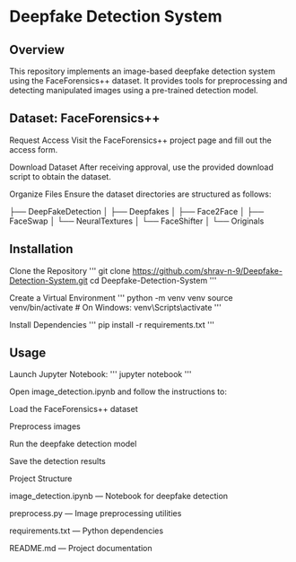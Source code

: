 # Deepfake Detection System
## Overview

This repository implements an image-based deepfake detection system using the FaceForensics++ dataset. It provides tools for preprocessing and detecting manipulated images using a pre-trained detection model.

## Dataset: FaceForensics++

Request Access
Visit the FaceForensics++ project page
 and fill out the access form.

Download Dataset
After receiving approval, use the provided download script to obtain the dataset.

Organize Files
Ensure the dataset directories are structured as follows:

├── DeepFakeDetection
│   ├── Deepfakes
│   ├── Face2Face
│   ├── FaceSwap
│   └── NeuralTextures
│   └── FaceShifter
│   └── Originals 

## Installation

Clone the Repository
'''
git clone https://github.com/shrav-n-9/Deepfake-Detection-System.git
cd Deepfake-Detection-System
'''

Create a Virtual Environment
'''
python -m venv venv
source venv/bin/activate   # On Windows: venv\Scripts\activate
'''

Install Dependencies
'''
pip install -r requirements.txt
'''
## Usage

Launch Jupyter Notebook:
'''
jupyter notebook
'''

Open image_detection.ipynb and follow the instructions to:

Load the FaceForensics++ dataset

Preprocess images

Run the deepfake detection model

Save the detection results

Project Structure

image_detection.ipynb — Notebook for deepfake detection

preprocess.py — Image preprocessing utilities

requirements.txt — Python dependencies

README.md — Project documentation
